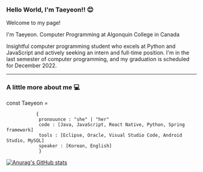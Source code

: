 ### Hello World, I'm Taeyeon!! 😊

Welcome to my page!

I'm Taeyeon.
Computer Programming at Algonquin College in Canada

Insightful computer programming student who excels at Python and JavaScript and actively seeking an intern and full-time position. I'm in the last semester of computer programming, and my graduation is scheduled for December 2022.
</br>
<hr>

### A little more about me 💻

const Taeyeon =

               {  
                pronouunce : "she" | "her" 
                code : [Java, JavaScript, React Native, Python, Spring framework]
                tools : [Eclipse, Oracle, Visual Studio Code, Android Studio, MySQL]
                speaker : [Korean, English]
                }


[![Anurag's GitHub stats](https://github-readme-stats.vercel.app/api?username=1ovety&show_icons=true&theme=radical)](https://github.com/1ovety/github-readme-stats)


  
